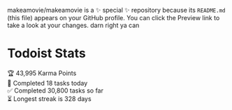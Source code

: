 makeamovie/makeamovie is a ✨ special ✨ repository because its `README.md` (this file) appears on your GitHub profile.
You can click the Preview link to take a look at your changes. darn right ya can

# Todoist Stats

<!-- TODO-IST:START -->
🏆  43,995 Karma Points           
🌸  Completed 18 tasks today           
✅  Completed 30,800 tasks so far           
⏳  Longest streak is 328 days
<!-- TODO-IST:END -->